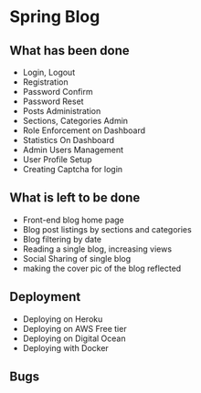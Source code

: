 Spring Blog
===========

What has been done
------------------
- Login, Logout
- Registration
- Password Confirm
- Password Reset
- Posts Administration
- Sections, Categories Admin
- Role Enforcement on Dashboard
- Statistics On Dashboard
- Admin Users Management
- User Profile Setup
- Creating Captcha for login


What is left to be done
-----------------------
- Front-end blog home page
- Blog post listings by sections and categories
- Blog filtering by date
- Reading a single blog, increasing views
- Social Sharing of single blog
- making the cover pic of the blog reflected


Deployment
----------
- Deploying on Heroku
- Deploying on AWS Free tier
- Deploying on Digital Ocean
- Deploying with Docker


Bugs
------

